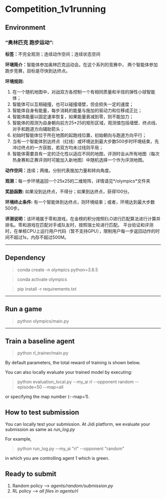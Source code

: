 # Competition_1v1running

## Environment


### “奥林匹克 跑步运动”:

<b>标签：</b>不完全观测；连续动作空间；连续状态空间

<b>环境简介：</b>智能体参加奥林匹克运动会。在这个系列的竞赛中，
两个智能体参加跑步竞赛，目标是尽快到达终点。

<b>环境规则:</b> 
1. 在一个随机地图中，对战双方各控制一个有相同质量和半径的弹性小球智能体；
2. 智能体可以互相碰撞，也可以碰撞墙壁，但会损失一定的速度；
3. 智能体自身有能量，每步消耗的能量与施加的驱动力和位移成正比；
4. 智能体能量以固定速率恢复，如果能量衰减到零，则不能加力；
5. 智能体的观测为自身朝向前方25*25的矩形区域，观测值包括墙壁、终点线、对手和跑道方向辅助箭头；
6. 初始时智能体位于所在地图的起跑线位置，初始朝向与跑道方向平行；
7. 当有一个智能体到达终点（红线）或环境达到最大步数500步时环境结束，先冲过终点的一方获胜，若双方均未过线则平局；
8. 智能体需要具有一定的泛化性以适应不同的地图，评测时会从所有地图（每次热身赛和正赛评测时可能加入新地图）中随机选择一个作为评测地图。

<b>动作空间：</b>连续；两维。分别代表施加力量和转向角度。

<b>观测：</b>每一步环境返回一个25x25的二维矩阵，详情请见*/olympics*文件夹

<b>奖励函数:</b> 如果没到达终点，不得分；如果到达终点，获得100分。

<b>环境终止条件:</b> 有一个智能体到达终点，则环境结束；或者，环境达到最大步数500步。

<b>评测说明：</b>该环境属于零和游戏，在金榜的积分按照ELO进行匹配算法进行计算并排名。零和游戏在匹配对手或队友时，按照瑞士轮进行匹配。
平台验证和评测时，在单核CPU上运行用户代码（暂不支持GPU），限制用户每一步返回动作的时间不超过1s，内存不超过500M。

---
## Dependency

>conda create -n olympics python=3.8.5

>conda activate olympics

>pip install -r requirements.txt

---

## Run a game

>python olympics/main.py

---

## Train a baseline agent 

>python rl_trainer/main.py

By default parameters, the total reward of training is shown below.

You can also locally evaluate your trained model by executing:

>python evaluation_local.py --my_ai rl --opponent random --episode=50 --map=all

or specifying the map number (--map=1).


## How to test submission

You can locally test your submission. At Jidi platform, we evaluate your submission as same as *run_log.py*

For example,

>python run_log.py --my_ai "rl" --opponent "random"

in which you are controlling agent 1 which is green.

## Ready to submit

1. Random policy --> *agents/random/submission.py*
2. RL policy --> *all files in agents/rl*
